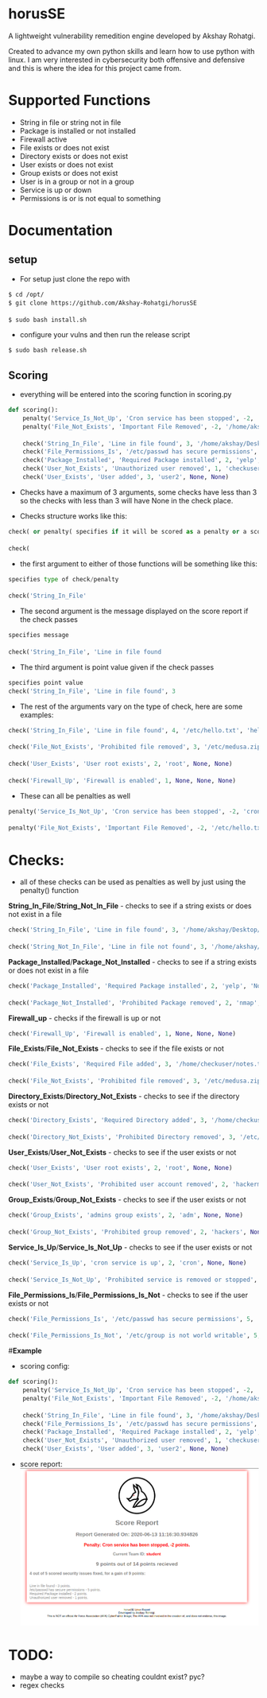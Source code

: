 # horusSE

A lightweight vulnerability remedition engine developed by Akshay Rohatgi.

Created to advance my own python skills and learn how to use python with linux. I am very interested in cybersecurity both offensive and defensive and this is where the idea for this project came from.

# Supported Functions
- String in file or string not in file
- Package is installed or not installed
- Firewall active
- File exists or does not exist
- Directory exists or does not exist
- User exists or does not exist
- Group exists or does not exist
- User is in a group or not in a group
- Service is up or down
- Permissions is or is not equal to something

# Documentation

## setup
- For setup just clone the repo with
```bash
$ cd /opt/
$ git clone https://github.com/Akshay-Rohatgi/horusSE

$ sudo bash install.sh
```
- configure your vulns and then run the release script 
```bash
$ sudo bash release.sh
```

## __Scoring__
- everything will be entered into the scoring function in scoring.py
```python
def scoring():
    penalty('Service_Is_Not_Up', 'Cron service has been stopped', -2, 'cron', None, None)
    penalty('File_Not_Exists', 'Important File Removed', -2, '/home/akshay/Desktop/check.txt', None, None)

    check('String_In_File', 'Line in file found', 3, '/home/akshay/Desktop/check.txt', 'hello', None)
    check('File_Permissions_Is', '/etc/passwd has secure permissions', 5, '/etc/passwd', 644, None)
    check('Package_Installed', 'Required Package installed', 2, 'yelp', 'None', None)
    check('User_Not_Exists', 'Unauthorized user removed', 1, 'checkuser', None, None)
    check('User_Exists', 'User added', 3, 'user2', None, None)
```
- Checks have a maximum of 3 arguments, some checks have less than 3 so the checks with less than 3 will have None in the check place.

- Checks structure works like this:
```python
check( or penalty( specifies if it will be scored as a penalty or a scoring check

check(
```

- the first argument to either of those functions will be something like this:
```python
specifies type of check/penalty

check('String_In_File'
```

- The second argument is the message displayed on the score report if the check passes
```python
specifies message

check('String_In_File', 'Line in file found
```

- The third argument is point value given if the check passes
```python
specifies point value
check('String_In_File', 'Line in file found', 3
```

- The rest of the arguments vary on the type of check, here are some examples:
```python
check('String_In_File', 'Line in file found', 4, '/etc/hello.txt', 'hello', None)

check('File_Not_Exists', 'Prohibited file removed', 3, '/etc/medusa.zip', None, None)

check('User_Exists', 'User root exists', 2, 'root', None, None)

check('Firewall_Up', 'Firewall is enabled', 1, None, None, None)
```

- These can all be penalties as well
```python
penalty('Service_Is_Not_Up', 'Cron service has been stopped', -2, 'cron', None, None)

penalty('File_Not_Exists', 'Important File Removed', -2, '/etc/hello.txt', None, None)

```

# Checks:
- all of these checks can be used as penalties as well by just using the penalty() function

__String_In_File__/__String_Not_In_File__ - checks to see if a string exists or does not exist in a file
```python
check('String_In_File', 'Line in file found', 3, '/home/akshay/Desktop/check.txt', 'hello', None)

check('String_Not_In_File', 'Line in file not found', 3, '/home/akshay/Desktop/check.txt', 'hackerman hacks', None)
```

__Package_Installed__/__Package_Not_Installed__ - checks to see if a string exists or does not exist in a file
```python
check('Package_Installed', 'Required Package installed', 2, 'yelp', 'None', None)

check('Package_Not_Installed', 'Prohibited Package removed', 2, 'nmap', 'None', None)
```

__Firewall_up__ - checks if the firewall is up or not
```python
check('Firewall_Up', 'Firewall is enabled', 1, None, None, None)
```

__File_Exists__/__File_Not_Exists__ - checks to see if the file exists or not
```python
check('File_Exists', 'Required File added', 3, '/home/checkuser/notes.txt', None, None)

check('File_Not_Exists', 'Prohibited file removed', 3, '/etc/medusa.zip', None, None)
```

__Directory_Exists__/__Directory_Not_Exists__ - checks to see if the directory exists or not
```python
check('Directory_Exists', 'Required Directory added', 3, '/home/checkuser/notes', None, None)

check('Directory_Not_Exists', 'Prohibited Directory removed', 3, '/etc/hackingnotes', None, None)
```

__User_Exists__/__User_Not_Exists__ - checks to see if the user exists or not
```python
check('User_Exists', 'User root exists', 2, 'root', None, None)

check('User_Not_Exists', 'Prohibited user account removed', 2, 'hackerman', None, None)
```

__Group_Exists__/__Group_Not_Exists__ - checks to see if the user exists or not
```python
check('Group_Exists', 'admins group exists', 2, 'adm', None, None)

check('Group_Not_Exists', 'Prohibited group removed', 2, 'hackers', None, None)
```

__Service_Is_Up__/__Service_Is_Not_Up__ - checks to see if the user exists or not
```python
check('Service_Is_Up', 'cron service is up', 2, 'cron', None, None)

check('Service_Is_Not_Up', 'Prohibited service is removed or stopped', 2, 'nfs', None, None)
```

__File_Permissions_Is__/__File_Permissions_Is_Not__ - checks to see if the user exists or not
```python
check('File_Permissions_Is', '/etc/passwd has secure permissions', 5, '/etc/passwd', 644, None)

check('File_Permissions_Is_Not', '/etc/group is not world writable', 5, '/etc/group', 777, None)
```

#__Example__
- scoring config:
```python 
def scoring():
    penalty('Service_Is_Not_Up', 'Cron service has been stopped', -2, 'cron', None, None)
    penalty('File_Not_Exists', 'Important File Removed', -2, '/home/akshay/Desktop/check.txt', None, None)

    check('String_In_File', 'Line in file found', 3, '/home/akshay/Desktop/check.txt', 'hello', None)
    check('File_Permissions_Is', '/etc/passwd has secure permissions', 5, '/etc/passwd', 644, None)
    check('Package_Installed', 'Required Package installed', 2, 'yelp', 'None', None)
    check('User_Not_Exists', 'Unauthorized user removed', 1, 'checkuser', None, None)
    check('User_Exists', 'User added', 3, 'user2', None, None)
```
- score report:
![score report](static/score_report_example.png)

# TODO:
- maybe a way to compile so cheating couldnt exist? pyc?
- regex checks
